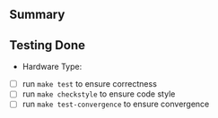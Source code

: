 ## Summary
<!--- This is a required section; please describe the main purpose of this proposed code change. --->

<!---
## Details
This is an optional section; is there anything specific that reviewers should be aware of?
--->

## Testing Done
<!--- This is a required section; please describe how this change was tested. --->

<!-- 
Replace BLANK with your device type. For example, A100-80G-PCIe

Complete the following tasks before sending your PR, and replace `[ ]` with
`[x]` to indicate you have done them. 
-->

- Hardware Type: <BLANK>
- [ ] run `make test` to ensure correctness
- [ ] run `make checkstyle` to ensure code style
- [ ] run `make test-convergence` to ensure convergence
